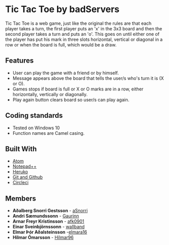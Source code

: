 # Tic Tac Toe by badServers

Tic Tac Toe is a web game, just like the original the rules are that each player takes a turn, the first player puts an 'x' in the 3x3 board and then the second player takes a turn and puts an 'o'. This goes on until either one of the player has put his mark in three slots horizontal, vertical or diagonal in a row or when the board is full, which would be a draw.

## Features
* User can play the game with a friend or by himself.
* Message appears above the board that tells the user/s who's turn it is (X or O).
* Games stops if board is full or X or O marks are in a row, either horizontally, vertically or diagonally.
* Play again button clears board so user/s can play again.

## Coding standards

* Tested on Windows 10
* Function names are Camel casing.


## Built With

* [Atom](https://atom.io/)
* [Notepad++](https://notepad-plus-plus.org/)  
* [Heruko](https://dashboard.heroku.com/apps)
* [Git and Github](https://github.com/)
* [Circleci](https://circleci.com/)



## Members

* **Aðalberg Snorri Gestsson** - [aSnorri](https://github.com/aSnorri)
* **Andri Sæmundssonn** - [Gaurinn](https://github.com/Gaurinn)
* **Arnar Freyr Kristinsson** - [afk0901](https://github.com/afk0901)
* **Einar Sveinbjörnssonn** - [wallband](https://github.com/wallband)
* **Elmar Þór Aðalsteinsson** -[elmara16](https://github.com/elmara16)
* **Hilmar Ómarsson** - [Hilmar96](https://github.com/Hilmar96)
